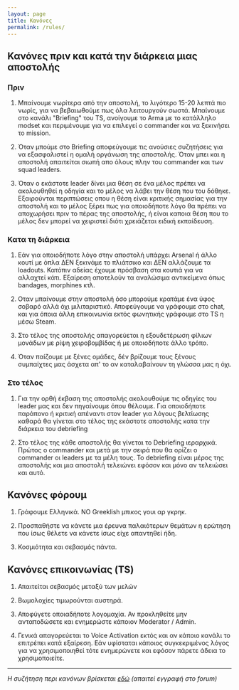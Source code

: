 ```yaml
---
layout: page
title: Κανόνες
permalink: /rules/
---
```


## Κανόνες πριν και κατά την διάρκεια μιας αποστολής

### Πριν

1. Μπαίνουμε νωρίτερα από την αποστολή, το λιγότερο 15-20  λεπτά πιο νωρίς, για να βεβαιωθούμε πως όλα λειτουργούν σωστά. Μπαίνουμε στο κανάλι "Briefing" του TS, ανοίγουμε το Arma με το κατάλληλο modset και  περιμένουμε για να επιλεγεί ο commander και να ξεκινήσει το mission.

1. Όταν μπούμε στο Briefing αποφεύγουμε τις ανούσιες συζητήσεις για να εξασφαλιστεί η ομαλή οργάνωση της αποστολής. Όταν μπει και η αποστολή απαιτείται σιωπή απο όλους πλην του commander και των squad leaders.

1. Όταν ο εκάστοτε leader δίνει μια θέση σε ένα μέλος πρέπει να ακολουθηθεί η οδηγία και το μέλος να λάβει την θέση που του δόθηκε. Εξαιρούνται περιπτώσεις οπου η θέση είναι κριτικής σημασίας για την αποστολή και το μέλος ξέρει πως για οποιοδήποτε λόγο θα πρέπει να αποχωρήσει πριν το πέρας της αποστολής, ή είναι καποια θέση που το μέλος δεν μπορεί να χειριστεί διότι χρειάζεται ειδική εκπαίδευση.


### Κατα τη διάρκεια

1. Εάν για οποιοδήποτε λόγο στην αποστολή υπάρχει Arsenal ή άλλο κουτί με όπλα ΔΕΝ ξεκινάμε το πλιάτσικο και ΔΕΝ αλλάζουμε τα loadouts. Κατόπιν αδείας έχουμε πρόσβαση στα κουτιά για να αλλαχτεί κάτι. Εξαίρεση αποτελούν τα αναλώσιμα αντικείμενα όπως bandages, morphines κτλ.


1. Οταν μπαίνουμε στην αποστολή όσο μπορούμε κρατάμε ένα ύφος σοβαρό αλλά όχι μιλιταριστικό. Αποφεύγουμε να γράφουμε στο chat, και για όποια άλλη επικοινωνία εκτός φωνητικής γράφουμε στο TS η μέσω Steam.

1. Στο τέλος της αποστολής απαγορεύεται η εξουδετέρωση φίλιων μονάδων με ρίψη χειροβομβίδας ή με οποιοδήποτε άλλο τρόπο.

1. Όταν παίζουμε με ξένες ομάδες, δέν βρίζουμε τους ξένους συμπαίχτες μας άσχετα απ' το αν καταλαβαίνουν τη γλώσσα μας η όχι.

### Στο τέλος

1. Για την ορθή έκβαση της αποστολής ακολουθούμε τις οδηγίες του leader μας και δεν πηγαίνουμε όπου θέλουμε. Για οποιοδήποτε παράπονο ή κριτική απέναντι στον leader για λόγους βελτίωσης καθαρά θα γίνεται στο τέλος της εκάστοτε αποστολής κατα την διάρκεια του debriefing

1. Στο τέλος της κάθε αποστολής θα γίνεται το Debriefing ιεραρχικά. Πρώτος ο commander και μετά με την σειρά που θα ορίζει ο commander οι leaders με τα μέλη τους. Το debriefing είναι μέρος της αποστολής και μια αποστολή τελειώνει εφόσον και μόνο αν τελειώσει και αυτό.

## Κανόνες φόρουμ

1. Γράφουμε Ελληνικά. NO Greeklish μπικος γουι αρ γκρηκ.

1. Προσπαθήστε να κάνετε μια έρευνα παλαιότερων θεμάτων η ερώτηση που ίσως θέλετε να κάνετε ίσως είχε απαντηθεί ήδη.

1. Κοσμιότητα και σεβασμός πάντα.

## Κανόνες επικοινωνίας (TS)

1. Απαιτείται σεβασμός μεταξύ των μελών

1. Βωμολοχίες τιμωρούνται αυστηρά.

1. Αποφύγετε οποιαδήποτε λογομαχία. Αν προκληθείτε μην ανταποδώσετε και ενημερώστε κάποιον Moderator / Admin.

1. Γενικά απαγορεύεται το Voice Activation εκτός και αν κάποιο κανάλι το επιτρέπει κατά εξαίρεση. Εάν υφίσταται κάποιος συγκεκριμένος λόγος για να χρησιμοποιηθεί τότε ενημερώνετε και εφόσον πάρετε άδεια το χρησιμοποιείτε.


---

_Η συζήτηση περι κανόνων βρίσκεται [εδώ](https://www.hellenic-milsim.community/t/topic/191/6) (απαιτεί εγγραφή στο forum)_